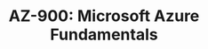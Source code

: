 ---
title: "AZ-900: Microsoft Azure Fundamentals"
draft: false
# page title background image
bg_image: ""
# meta description
description : "This course will provide foundational-level knowledge of cloud services and how those services are provided with Microsoft Azure."
---